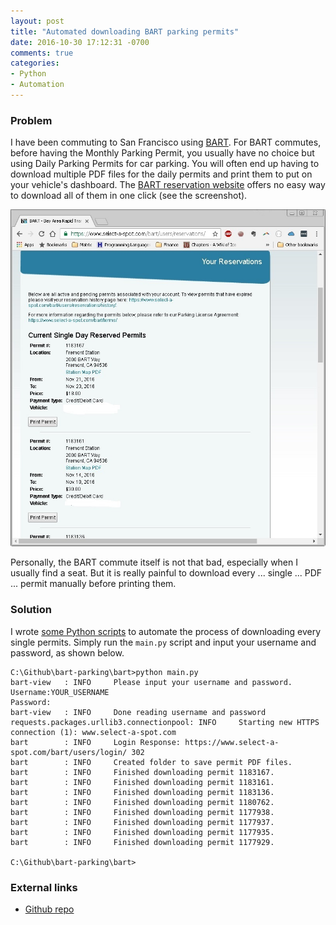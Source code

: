 ```yaml
---
layout: post
title: "Automated downloading BART parking permits"
date: 2016-10-30 17:12:31 -0700
comments: true
categories: 
- Python
- Automation
---
```


### Problem

I have been commuting to San Francisco using [BART](http://www.bart.gov/).
For BART commutes, before having the Monthly Parking Permit, you usually have no choice but using Daily Parking Permits for car parking.
You will often end up having to download multiple PDF files for the daily permits and print them to put on your vehicle's dashboard.
The [BART reservation website](https://www.select-a-spot.com/bart/) offers no easy way to download all of them in one click (see the screenshot).

![BART Screenshot](https://github.com/tdongsi/bart-parking/blob/develop/BART.jpg?raw=true "Screenshot")

Personally, the BART commute itself is not that bad, especially when I usually find a seat. 
But it is really painful to download every ... single ... PDF ... permit manually before printing them.

### Solution

I wrote [some Python scripts](https://github.com/tdongsi/bart-parking) to automate the process of downloading every single permits.
Simply run the `main.py` script and input your username and password, as shown below.

```
C:\Github\bart-parking\bart>python main.py
bart-view   : INFO     Please input your username and password.
Username:YOUR_USERNAME
Password:
bart-view   : INFO     Done reading username and password
requests.packages.urllib3.connectionpool: INFO     Starting new HTTPS connection (1): www.select-a-spot.com
bart        : INFO     Login Response: https://www.select-a-spot.com/bart/users/login/ 302
bart        : INFO     Created folder to save permit PDF files.
bart        : INFO     Finished downloading permit 1183167.
bart        : INFO     Finished downloading permit 1183161.
bart        : INFO     Finished downloading permit 1183136.
bart        : INFO     Finished downloading permit 1180762.
bart        : INFO     Finished downloading permit 1177938.
bart        : INFO     Finished downloading permit 1177937.
bart        : INFO     Finished downloading permit 1177935.
bart        : INFO     Finished downloading permit 1177929.

C:\Github\bart-parking\bart>
```
### External links

* [Github repo](https://github.com/tdongsi/bart-parking)
